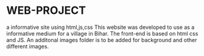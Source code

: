 # WEB-PROJECT
a informative site using html,js,css
This website was developed to use as a informative medium for a village in Bihar.
The front-end is based on html css and JS.
An additonal images folder is to be added for background and other different images.
